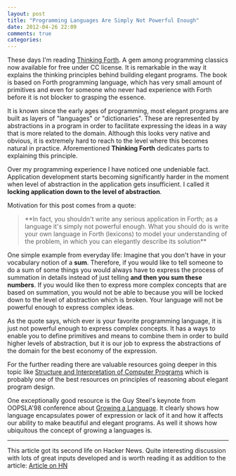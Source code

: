 ```yaml
---
layout: post
title: "Programming Languages Are Simply Not Powerful Enough"
date: 2012-04-26 22:09
comments: true
categories:
---
```


These days I'm reading [Thinking Forth](http://thinking-forth.sourceforge.net/).
A gem among programming classics now available for free under CC
license. It is remarkable in the way it explains the thinking principles
behind building elegant programs. The book is based on Forth programming
language, which has very small amount of primitives and even for someone
who never had experience with Forth before it is not blocker to grasping the
essence.

It is known since the early ages of programming, most elegant programs
are built as layers of "languages" or "dictionaries". These are represented by abstractions in
a program in order to facilitate expressing the ideas in a way
that is more related to the domain. Although this looks very native and
obvious, it is extremely hard to reach to the level where this becomes
natural in practice. Aforementioned __Thinking Forth__ dedicates parts to
explaining this principle.

Over my programming experience I have noticed one undeniable fact.
Application development starts becoming significantly harder in the
moment when level of abstraction in the application gets
insufficient. I called it __locking application down to the level of
abstraction__.

Motivation for this post comes from a quote:
<blockquote>
    **In fact, you shouldn't write any serious application in Forth; as a language
    it's simply not powerful enough. What you should do is write your own
    language in Forth (lexicons) to model your understanding of the problem, in
    which you can elegantly describe its solution**
</blockquote>

One simple example from everyday life: Imagine that you don't have in
your vocabulary notion of a __sum__. Therefore, if you would like to tell
someone to do a sum of some things you would always have to express the
process of summation in details instead of just telling __and then you sum these numbers__.
If you would like then to express more complex concepts that are based on
summation, you would not be able to because you will be locked down to
the level of abstraction which is broken. Your language will not be
powerful enough to express complex ideas.

As the quote says, which ever is your favorite programming language, it
is just not powerful enough to express complex concepts. It has a ways
to enable you to define primitives and means to combine them in order to
build higher levels of abstraction, but it is our job to express the
abstractions of the domain for the best economy of the expression.

For the further reading there are valuable resources going deeper in this topic
like [Structure and Interpretation of Computer
Programs](http://mitpress.mit.edu/sicp/full-text/book/book.html) which is
probably one of the best resources on principles of reasoning about
elegant program design.

One exceptionally good resource is the Guy Steel's keynote from OOPSLA'98 conference
about [Growing a Language](http://video.google.com/videoplay?docid=-8860158196198824415).
It clearly shows how language encapsulates power of expression or lack
of it and how it affects our ability to make beautiful and elegant
programs. As well it shows how ubiquitous the concept of growing a
languages is.

----------

This article got its second life on Hacker News. Quite interesting discussion with lots of great inputs developed and is worth reading it as addition to the article: [Article on HN](https://news.ycombinator.com/item?id=5302667 )
